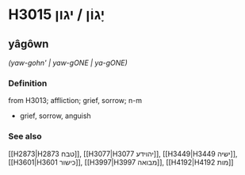 # H3015 יָגוֹן / יגון

## yâgôwn

_(yaw-gohn' | yaw-ɡONE | ya-ɡONE)_

### Definition

from H3013; affliction; grief, sorrow; n-m

- grief, sorrow, anguish

### See also

[[H2873|H2873 טבח]], [[H3077|H3077 יהוידע]], [[H3449|H3449 ישיה]], [[H3601|H3601 כישור]], [[H3997|H3997 מבואה]], [[H4192|H4192 מות]]
